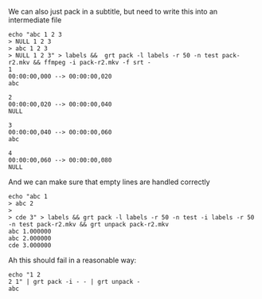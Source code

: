  We can also just pack in a subtitle, but need to write this into an intermediate file

    echo "abc 1 2 3
    > NULL 1 2 3
    > abc 1 2 3
    > NULL 1 2 3" > labels &&  grt pack -l labels -r 50 -n test pack-r2.mkv && ffmpeg -i pack-r2.mkv -f srt -
    1
    00:00:00,000 --> 00:00:00,020
    abc
    
    2
    00:00:00,020 --> 00:00:00,040
    NULL
    
    3
    00:00:00,040 --> 00:00:00,060
    abc
    
    4
    00:00:00,060 --> 00:00:00,080
    NULL
    

 And we can make sure that empty lines are handled correctly

    echo "abc 1 
    > abc 2
    >    
    > cde 3" > labels && grt pack -l labels -r 50 -n test -i labels -r 50 -n test pack-r2.mkv && grt unpack pack-r2.mkv
    abc 1.000000 
    abc 2.000000 
    cde 3.000000 


 Ah this should fail in a reasonable way:

    echo "1 2
    2 1" | grt pack -i - - | grt unpack -
    abc
